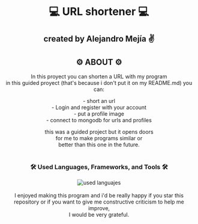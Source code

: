 <div align="center">
  <h1>💻 URL shortener 💻</h1>
  <h2>created by Alejandro Mejía ✌️</h2>
</div>

<div align="center">
  <h2>⚙️ ABOUT ⚙️</h2>
  <p>In this proyect you can shorten a URL with my program <br>
  in this guided proyect (that's because i don't put it on my README.md) you can:<br>
      <div align="center">
        - short an url<br>
        - Login and register with your account<br>
        - put a profile image<br>
        - connect to mongodb for urls and profiles</p>
      </div>
  this was a guided project but it opens doors<br>
  for me to make programs similar or <br>
  better than this one in the future.
</div>
<br>
<div align="center">
  <h3> 🛠️ <strong> Used Languages, Frameworks, and Tools </strong> 🛠️</h3>
  <img src="https://skillicons.dev/icons?i=html,css,bootstrap,js,mongodb,git,github,express" alt="used languajes"/>
  
</div>
<br>
<div align="center">
  I enjoyed making this program and i'd be really happy if you star this<br>
  repository or if you want to give me constructive criticism to help me improve, <br>
  I would be very grateful.<br>
</div>
